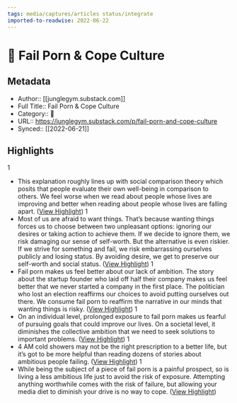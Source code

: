 ```yaml
---
tags: media/captures/articles status/integrate
imported-to-readwise: 2022-06-22
---
```

# 📰 Fail Porn & Cope Culture

## Metadata
- Author:: [[junglegym.substack.com]]
- Full Title:: Fail Porn & Cope Culture
- Category:: 📰
- URL:: https://junglegym.substack.com/p/fail-porn-and-cope-culture
- Synced:: [[2022-06-21]]

## Highlights
1
- This explanation roughly lines up with social comparison theory which posits that people evaluate their own well-being in comparison to others. We feel worse when we read about people whose lives are improving and better when reading about people whose lives are falling apart. ([View Highlight](https://instapaper.com/read/1515449158/19866813))
1
- Most of us are afraid to want things.
  That’s because wanting things forces us to choose between two unpleasant options: ignoring our desires or taking action to achieve them. If we decide to ignore them, we risk damaging our sense of self-worth. But the alternative is even riskier. If we strive for something and fail, we risk embarrassing ourselves publicly and losing status. By avoiding desire, we get to preserve our self-worth and social status. ([View Highlight](https://instapaper.com/read/1515449158/19866865))
1
- Fail porn makes us feel better about our lack of ambition. The story about the startup founder who laid off half their company makes us feel better that we never started a company in the first place. The politician who lost an election reaffirms our choices to avoid putting ourselves out there. We consume fail porn to reaffirm the narrative in our minds that wanting things is risky. ([View Highlight](https://instapaper.com/read/1515449158/19866866))
1
- On an individual level, prolonged exposure to fail porn makes us fearful of pursuing goals that could improve our lives. On a societal level, it diminishes the collective ambition that we need to seek solutions to important problems. ([View Highlight](https://instapaper.com/read/1515449158/19866867))
1
- 4 AM cold showers may not be the right prescription to a better life, but it’s got to be more helpful than reading dozens of stories about ambitious people failing. ([View Highlight](https://instapaper.com/read/1515449158/19866869))
1
- While being the subject of a piece of fail porn is a painful prospect, so is living a less ambitious life just to avoid the risk of exposure. Attempting anything worthwhile comes with the risk of failure, but allowing your media diet to diminish your drive is no way to cope. ([View Highlight](https://instapaper.com/read/1515449158/19866871))
